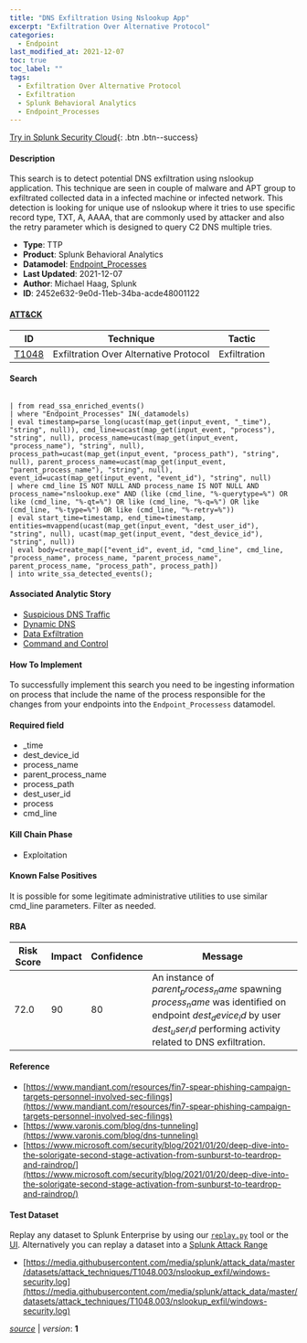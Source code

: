 ```yaml
---
title: "DNS Exfiltration Using Nslookup App"
excerpt: "Exfiltration Over Alternative Protocol"
categories:
  - Endpoint
last_modified_at: 2021-12-07
toc: true
toc_label: ""
tags:
  - Exfiltration Over Alternative Protocol
  - Exfiltration
  - Splunk Behavioral Analytics
  - Endpoint_Processes
---
```




[Try in Splunk Security Cloud](https://www.splunk.com/en_us/cyber-security.html){: .btn .btn--success}

#### Description

This search is to detect potential DNS exfiltration using nslookup application. This technique are seen in couple of malware and APT group to exfiltrated collected data in a infected machine or infected network. This detection is looking for unique use of nslookup where it tries to use specific record type, TXT, A, AAAA, that are commonly used by attacker and also the retry parameter which is designed to query C2 DNS multiple tries.

- **Type**: TTP
- **Product**: Splunk Behavioral Analytics
- **Datamodel**: [Endpoint_Processes](https://docs.splunk.com/Documentation/CIM/latest/User/EndpointProcesses)
- **Last Updated**: 2021-12-07
- **Author**: Michael Haag, Splunk
- **ID**: 2452e632-9e0d-11eb-34ba-acde48001122


#### [ATT&CK](https://attack.mitre.org/)

| ID          | Technique   | Tactic         |
| ----------- | ----------- |--------------- |
| [T1048](https://attack.mitre.org/techniques/T1048/) | Exfiltration Over Alternative Protocol | Exfiltration |

#### Search

```

| from read_ssa_enriched_events() 
| where "Endpoint_Processes" IN(_datamodels) 
| eval timestamp=parse_long(ucast(map_get(input_event, "_time"), "string", null)), cmd_line=ucast(map_get(input_event, "process"), "string", null), process_name=ucast(map_get(input_event, "process_name"), "string", null), process_path=ucast(map_get(input_event, "process_path"), "string", null), parent_process_name=ucast(map_get(input_event, "parent_process_name"), "string", null), event_id=ucast(map_get(input_event, "event_id"), "string", null) 
| where cmd_line IS NOT NULL AND process_name IS NOT NULL AND process_name="nslookup.exe" AND (like (cmd_line, "%-querytype=%") OR like (cmd_line, "%-qt=%") OR like (cmd_line, "%-q=%") OR like (cmd_line, "%-type=%") OR like (cmd_line, "%-retry=%")) 
| eval start_time=timestamp, end_time=timestamp, entities=mvappend(ucast(map_get(input_event, "dest_user_id"), "string", null), ucast(map_get(input_event, "dest_device_id"), "string", null)) 
| eval body=create_map(["event_id", event_id, "cmd_line", cmd_line, "process_name", process_name, "parent_process_name", parent_process_name, "process_path", process_path]) 
| into write_ssa_detected_events();
```

#### Associated Analytic Story
* [Suspicious DNS Traffic](/stories/suspicious_dns_traffic)
* [Dynamic DNS](/stories/dynamic_dns)
* [Data Exfiltration](/stories/data_exfiltration)
* [Command and Control](/stories/command_and_control)


#### How To Implement
To successfully implement this search you need to be ingesting information on process that include the name of the process responsible for the changes from your endpoints into the `Endpoint_Processess` datamodel.

#### Required field
* _time
* dest_device_id
* process_name
* parent_process_name
* process_path
* dest_user_id
* process
* cmd_line


#### Kill Chain Phase
* Exploitation


#### Known False Positives
It is possible for some legitimate administrative utilities to use similar cmd_line parameters. Filter as needed.


#### RBA

| Risk Score  | Impact      | Confidence   | Message      |
| ----------- | ----------- |--------------|--------------|
| 72.0 | 90 | 80 | An instance of $parent_process_name$ spawning $process_name$ was identified on endpoint $dest_device_id$ by user $dest_user_id$ performing activity related to DNS exfiltration. |




#### Reference

* [https://www.mandiant.com/resources/fin7-spear-phishing-campaign-targets-personnel-involved-sec-filings](https://www.mandiant.com/resources/fin7-spear-phishing-campaign-targets-personnel-involved-sec-filings)
* [https://www.varonis.com/blog/dns-tunneling](https://www.varonis.com/blog/dns-tunneling)
* [https://www.microsoft.com/security/blog/2021/01/20/deep-dive-into-the-solorigate-second-stage-activation-from-sunburst-to-teardrop-and-raindrop/](https://www.microsoft.com/security/blog/2021/01/20/deep-dive-into-the-solorigate-second-stage-activation-from-sunburst-to-teardrop-and-raindrop/)



#### Test Dataset
Replay any dataset to Splunk Enterprise by using our [`replay.py`](https://github.com/splunk/attack_data#using-replaypy) tool or the [UI](https://github.com/splunk/attack_data#using-ui).
Alternatively you can replay a dataset into a [Splunk Attack Range](https://github.com/splunk/attack_range#replay-dumps-into-attack-range-splunk-server)

* [https://media.githubusercontent.com/media/splunk/attack_data/master/datasets/attack_techniques/T1048.003/nslookup_exfil/windows-security.log](https://media.githubusercontent.com/media/splunk/attack_data/master/datasets/attack_techniques/T1048.003/nslookup_exfil/windows-security.log)



[*source*](https://github.com/splunk/security_content/tree/develop/detections/endpoint/dns_exfiltration_using_nslookup_app.yml) \| *version*: **1**